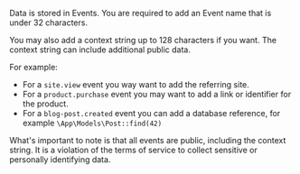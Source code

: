 Data is stored in Events. You are required to add an Event name that is under 32 characters.

You may also add a context string up to 128 characters if you want.
The context string can include additional public data.

For example:
- For a `site.view` event you way want to add the referring site.
- For a `product.purchase` event you may want to add a link or identifier for the product.
- For a `blog-post.created` event you can add a database reference, for example
`\App\Models\Post::find(42)`

What's important to note is that all events are public, including the context string.
It is a violation of the
terms of service to collect sensitive or personally identifying data.